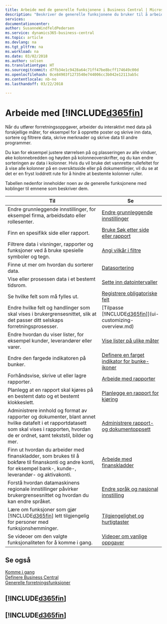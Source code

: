 ```yaml
---
title: Arbeide med de generelle funksjonene i Business Central | Microsoft-dokumentasjon
description: "Beskriver de generelle funksjonene du bruker til å arbeide med data i Business Central, for eksempel angi verdier, sortere data og bytte visninger."
services: 
documentationcenter: 
author: SusanneWindfeldPedersen
ms.service: dynamics365-business-central
ms.topic: article
ms.devlang: na
ms.tgt_pltfrm: na
ms.workload: na
ms.date: 03/02/2018
ms.author: solsen
ms.translationtype: HT
ms.sourcegitcommit: d7fb34e1c9428a64c71ff47be8bcff174649c00d
ms.openlocfilehash: 0ce84903f1273540e744006cc3b042e12113ab5c
ms.contentlocale: nb-no
ms.lasthandoff: 03/22/2018

---
```

# <a name="working-with-included365finincludesd365finmdmd"></a>Arbeide med [!INCLUDE[d365fin](includes/d365fin_md.md)]
Når du utfører forretningsoppgaver, arbeider du interaktivt med data på forskjellige måter, for eksempel for å opprette poster og skrive inn data, sortere og filtrere data, skrive merknader og skrive data til andre programmer.

Du kan for eksempel justere størrelsen på og plasseringen av alle vinduer, øke kolonnebredden og høyden på kolonneoverskrifter, og du kan endre sorteringen av data i kolonner. Hvis du vil bruke det vannrette rullefeltet for å vise alle kolonner på en oversiktsside eller på dokumentlinjer, vil du se at det er en fryst loddrett rute for å hindre at bestemte kolonner ruller.

Tabellen nedenfor inneholder noen av de generelle funksjonene med koblinger til emnene som beskriver dem.

| Til | Se |
| --- | --- |
| Endre grunnleggende innstillinger, for eksempel firma, arbeidsdato eller rollesenter. |[Endre grunnleggende innstillinger](ui-change-basic-settings.md) |
| Finn en spesifikk side eller rapport. |[Bruke Søk etter side eller rapport](ui-search.md) |
| Filtrere data i visninger, rapporter og funksjoner ved å bruke spesielle symboler og tegn. |[Angi vilkår i filtre](ui-enter-criteria-filters.md) |
| Finne ut mer om hvordan du sorterer data. |[Datasortering](ui-sorting.md) |
| Vise eller prosessen data i et bestemt tidsrom. |[Sette inn datointervaller](ui-enter-date-ranges.md) |
| Se hvilke felt som må fylles ut. |[Registrere obligatoriske felt](ui-mandatory-fields.md) |
| Endre hvilke felt og handlinger som skal vises i brukergrensesnittet, slik at det passer ditt selskaps forretningsprosesser. |[Tilpasse [!INCLUDE[d365fin](includes/d365fin_md.md)]](ui-customizing-overview.md) |
| Endre hvordan du viser lister, for eksempel kunder, leverandører eller varer. |[Vise lister på ulike måter](across-display-lists-different-views.md) |
| Endre den fargede indikatoren på bunker. |[Definere en farget indikator for bunke-ikoner](ui-how-setup-colored-indicator-cues.md) |
|Forhåndsvise, skrive ut eller lagre rapporter.|[Arbeide med rapporter](ui-work-report.md)|
| Planlegg at en rapport skal kjøres på en bestemt dato og et bestemt klokkeslett. |[Planlegge en rapport for kjøring](ui-work-report.md#ScheduleReport) |
| Administrere innhold og format av rapporter og dokumenter, blant annet hvilke datafelt i et rapportdatasett som skal vises i rapporten, hvordan de er ordnet, samt tekststil, bilder og mer.|[Administrere rapport- og dokumentoppsett](ui-manage-report-layouts.md) |
| Finn ut hvordan du arbeider med finanskladder, som brukes til å bokføre til finanskonti og andre konti, for eksempel bank-, kunde-, leverandør- og aktivakonti. |[Arbeide med finanskladder](ui-work-general-journals.md) |
|Forstå hvordan datamaskinens regionale innstillinger påvirker brukergrensesnittet og hvordan du kan endre språket.|[Endre språk og nasjonal innstilling](about-locale-language.md)|
|Lære om funksjoner som gjør [!INCLUDE[d365fin](includes/d365fin_md.md)] lett tilgjengelig for personer med funksjonshemminger.|[Tilgjengelighet og hurtigtaster](ui-accessibility.md)|
|Se videoer om den valgte funksjonaliteten for å komme i gang.|[Videoer om vanlige oppgaver](across-videos.md)|  

## <a name="see-also"></a>Se også
[Komme i gang](index.md)  
[Definere Business Central](setup.md)  
[Generelle forretningsfunksjoner](ui-across-business-areas.md)  

## [!INCLUDE[d365fin](includes/free_trial_md.md)]  
## [!INCLUDE[d365fin](includes/training_link_md.md)]

